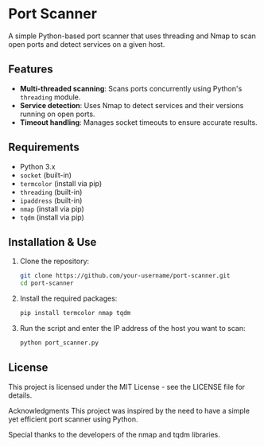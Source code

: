 
# Port Scanner

A simple Python-based port scanner that uses threading and Nmap to scan open ports and detect services on a given host.

## Features

- **Multi-threaded scanning**: Scans ports concurrently using Python's `threading` module.
- **Service detection**: Uses Nmap to detect services and their versions running on open ports.
- **Timeout handling**: Manages socket timeouts to ensure accurate results.

## Requirements

- Python 3.x
- `socket` (built-in)
- `termcolor` (install via pip)
- `threading` (built-in)
- `ipaddress` (built-in)
- `nmap` (install via pip)
- `tqdm` (install via pip)

## Installation & Use

1. Clone the repository:
   
   ```bash
   git clone https://github.com/your-username/port-scanner.git
   cd port-scanner
   
2. Install the required packages:
   
    ```bash
   pip install termcolor nmap tqdm
    
3. Run the script and enter the IP address of the host you want to scan:

   ```bash
   python port_scanner.py
   
## License
This project is licensed under the MIT License - see the LICENSE file for details.

Acknowledgments
This project was inspired by the need to have a simple yet efficient port scanner using Python.

Special thanks to the developers of the nmap and tqdm libraries.
